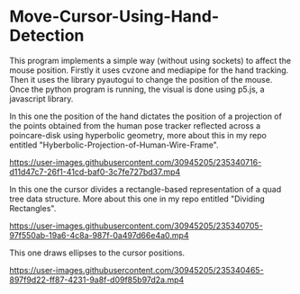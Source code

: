 # Move-Cursor-Using-Hand-Detection

This program implements a simple way (without using sockets) to affect the mouse position. Firstly it uses cvzone and mediapipe for the hand tracking. Then it uses the library pyautogui to change the position of the mouse. Once the python program is running, the visual is done using p5.js, a javascript library.

In this one the position of the hand dictates the position of a projection of the points obtained from the human pose tracker reflected across a poincare-disk using hyperbolic geometry, more about this in my repo entitled "Hyberbolic-Projection-of-Human-Wire-Frame".

https://user-images.githubusercontent.com/30945205/235340716-d11d47c7-26f1-41cd-baf0-3c7fe727bd37.mp4

In this one the cursor divides a rectangle-based representation of a quad tree data structure. More about this one in my repo entitled "Dividing Rectangles".

https://user-images.githubusercontent.com/30945205/235340705-97f550ab-19a6-4c8a-987f-0a497d66e4a0.mp4

This one draws ellipses to the cursor positions.

https://user-images.githubusercontent.com/30945205/235340465-897f9d22-ff87-4231-9a8f-d09f85b97d2a.mp4



